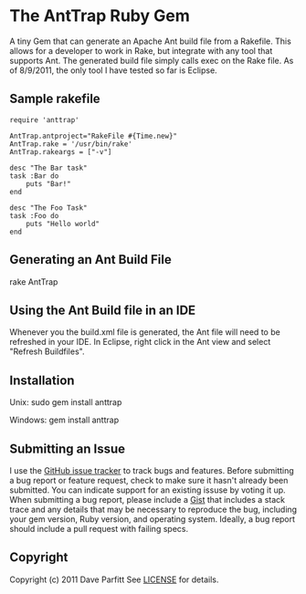 The AntTrap Ruby Gem
====================
A tiny Gem that can generate an Apache Ant build file from a Rakefile. This allows for a developer to
work in Rake, but integrate with any tool that supports Ant. The generated build file simply calls
exec on the Rake file. As of 8/9/2011, the only tool I have tested so far is Eclipse.


Sample rakefile
---
	require 'anttrap'
	
	AntTrap.antproject="RakeFile #{Time.new}"
	AntTrap.rake = '/usr/bin/rake'
	AntTrap.rakeargs = ["-v"]
	
	desc "The Bar task"
	task :Bar do
		puts "Bar!"
	end
	
	desc "The Foo Task"
	task :Foo do 
		puts "Hello world"
	end

Generating an Ant Build File
---
rake AntTrap

Using the Ant Build file in an IDE
---
Whenever you the build.xml file is generated, the Ant file will need to be
refreshed in your IDE. In Eclipse, right click in the Ant view and select "Refresh Buildfiles".


Installation
---
Unix:
sudo gem install anttrap

Windows:
gem install anttrap

Submitting an Issue
---
I use the [GitHub issue tracker](http://github.com/metadave/anttrap/issues) to track bugs and
features. Before submitting a bug report or feature request, check to make sure it hasn't already
been submitted. You can indicate support for an existing issuse by voting it up. When submitting a
bug report, please include a [Gist](http://gist.github.com/) that includes a stack trace and any
details that may be necessary to reproduce the bug, including your gem version, Ruby version, and
operating system. Ideally, a bug report should include a pull request with failing specs.

Copyright
---
Copyright (c) 2011 Dave Parfitt
See [LICENSE](https://github.com/metadave/anttrap/blob/LICENSE) for details.
